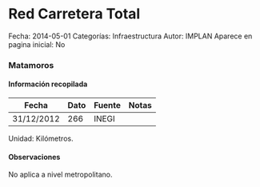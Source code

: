 Red Carretera Total
=====

Fecha: 2014-05-01
Categorías: Infraestructura
Autor: IMPLAN
Aparece en pagina inicial: No

### Matamoros

<!-- break -->

#### Información recopilada

<table class="table table-hover table-bordered matriz">
  <thead>
    <tr><th>Fecha</th><th>Dato</th><th>Fuente</th><th>Notas</th></tr>
  </thead>
  <tbody>
    <tr><td class="centrado">31/12/2012</td><td class="derecha">266</td><td>INEGI</td><td></td></tr>
  </tbody>
</table>

Unidad: Kilómetros.

#### Observaciones

No aplica a nivel metropolitano.
